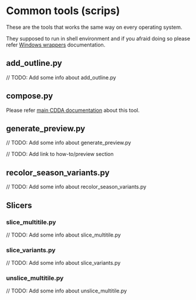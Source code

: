 # Common tools (scrips)

These are the tools that works the same way on every operating system.

They supposed to run in shell environment and if you afraid doing so please refer [Windows wrappers](./windows_wrappers.md) documentation.

## add_outline.py

// TODO: Add some info about add_outline.py

## compose.py

Please refer [main CDDA documentation](https://github.com/CleverRaven/Cataclysm-DDA/blob/master/doc/TILESET.md#composepy) about this tool.

## generate_preview.py

// TODO: Add some info about generate_preview.py

// TODO: Add link to how-to/preview section

## recolor_season_variants.py

// TODO: Add some info about recolor_season_variants.py

## Slicers
### slice_multitile.py

// TODO: Add some info about slice_multitile.py

### slice_variants.py

// TODO: Add some info about slice_variants.py

### unslice_multitile.py

// TODO: Add some info about unslice_multitile.py
